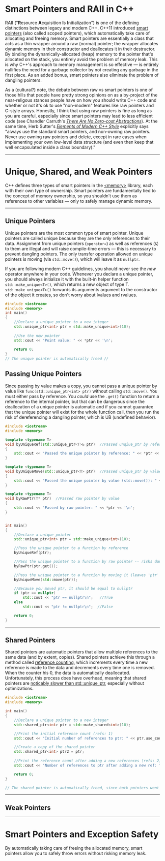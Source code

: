 # Smart Pointers and RAII in C++
RAII ("**R**esource **A**cquisition **I**s **I**nitialization") is one of the defining distinctions between legacy and modern C++. C++11 introduced [smart pointers](https://github.com/EthanC2/Notes-and-Writeups/blob/main/C%2B%2B/Memory%20Management/Smart%20Pointers%20and%20RAII.md) (also called scoped pointers), which automatically take care of allocating and freeing memory.
Smart pointers are essentially a class that acts as a thin wrapper around a raw (normal) pointer; the wrapper allocates dynamic memory in their constructor and deallocates it in
their destructor. By binding the dynamically-allocated (heap) memory to the pointer that's allocated on the stack, you entirely avoid the problem of memory leak. This is why C++'s approach to memory management is so effective — is entirely nullifies the need for a garbage collector by not creating any garbage in the first place. As an added bonus, smart pointers also eliminate the problem of dangling pointers.

As a (cultural?) note, the debate between raw vs smart pointers is one of those hills that people have pretty strong opinions on as a by-project of the near-religous stances people have on how you should write C++ code and whether or not it's ok to use "non-modern" features like raw pointers and C-style arrays. Honestly, I think that using raw pointers is fine as long as you are careful, especially since smart pointers may lead to less efficient code (see Chandler Carruth's [_There Are No Zero-cost Abstractions_](https://www.youtube.com/watch?v=rHIkrotSwcc)). At the same time, Herb Sutter's [_Elements of Modern C++ Style_](https://herbsutter.com/elements-of-modern-c-style/) explicitly says "always use the standard smart pointers, and non-owning raw pointers. Never use owning raw pointers and delete, except in rare cases when 
implementing your own low-level data structure (and even then keep that well encapsulated inside a class boundary)."

---

# Unique, Shared, and Weak Pointers
C++ defines three types of smart pointers in the [\<memory\>](https://en.cppreference.com/w/cpp/header/memory) library, each with their own type of ownership.
Smart pointers are fundamentally tied to the concept of memory ownership, so you shouldn't use them as references to other variables — only to safely manage dynamic memory.

---

## Unique Pointers
Unique pointers are the most common type of smart pointer. Unique pointers are called unique because they are the _only_ references to their data. Assignment from
unique pointers (`operator=`) as well as references (`&`) to them are illegal and will raise compile-time errors — this is necessary to prevent dangling pointers. 
The only transfer operation allowed on unique pointers is moving (via `std::move()`), which will leave it as `nullptr`.

If you are following modern C++ guidelines, you should never see the _new_ operator anywhere in your code. Whenever you declare a unique pointer, you should
always initialize it with the built-in helper function `std::make_unique<T>()`, which returns a new object of type T. `std::make_unique<T>()` forwards its arguments
argument to the constructor of the object it creates, so don't worry about lvalues and rvalues.

```C++
#include <iostream>
#include <memory>
int main()
{
    //Declare a unique pointer to a new integer
    std::unique_ptr<int> ptr = std::make_unique<int>(10);
    
    //Use the new pointer
    std::cout << "Point value: " << *ptr << '\n';
    
    return 0;
} 
// The unique pointer is automatically freed //
```

## Passing Unique Pointers
Since passing by value makes a copy, you cannot pass a unique pointer by value like `func(std::unique_ptr<int> ptr)` without calling `std::move()`. You must either pass by reference. You _could_ use the `.get()` function to return a reference to the internal pointer, but that can be dangerous since the deallocation of a unique
pointer is automatic and if you cannot guarantee that the unique pointer will exist for the whole function call, then you run the risk of dereferencing a dangling pointer,
which is UB (undefined behavior).

```C++
#include <iostream>
#include <memory>

template <typename T>
void byUniqueRef(std::unique_ptr<T>& ptr)  //Passed unqiue_ptr by reference
{
    std::cout << "Passed the unique pointer by reference: " << *ptr << '\n';
}

template <typename T>
void byUniqueMove(std::unique_ptr<T> ptr)  //Passed unique_ptr by value (requires std::move()!)
{
    std::cout << "Passed the unique pointer by value (std::move()): " << *ptr << '\n';
}

template <typename T>
void byRawPtr(T* ptr)  //Passed raw pointer by value
{
    std::cout << "Passed by raw pointer: " << *ptr << '\n';
}


int main()
{
    //Declare a unique pointer
    std::unique_ptr<int> ptr = std::make_unique<int>(10);

    //Pass the unique pointer to a function by reference
    byUniqueRef(ptr);

    //Pass the unique pointer to a function by raw pointer -- risks dangling pointer! (ok, not in this context, but others)
    byRawPtr(ptr.get());

    //Pass the unique pointer to a function by moving it (leaves 'ptr' as a nullptr)
    byUniqueMove(std::move(ptr));

    //Because you moved ptr, it should be equal to nullptr
    if (ptr == nullptr)
        std::cout << "ptr == nullptr\n";   //True
    else
        std::cout << "ptr != nullptr\n";  //False

    return 0;
}
```

---

## Shared Pointers
Shared pointers are automatic pointers that allow multiple references to the same data (and by extent, copies). Shared pointers achieve this through a method
called [reference counting](https://en.wikipedia.org/wiki/Resource_acquisition_is_initialization#Reference_counting), which increments every time a new reference is
made to the data and decrements every time one is removed. When the counter his 0, the data is automatically deallocated. Unfortunately, this process does have overhead,
meaning that shared pointers are [noticably slower than std::unique_ptr](https://www.modernescpp.com/index.php/memory-and-performance-overhead-of-smart-pointer), especially
without optimizations.

```C++
#include <iostream>
#include <memory>

int main()
{
    //Declare a unique pointer to a new integer
    std::shared_ptr<int> ptr = std::make_shared<int>(10);

    //Print the initial reference count (refs: 1)
    std::cout << "Initial number of references to ptr: " << ptr.use_count() << '\n';

    //Create a copy of the shared pointer
    std::shared_ptr<int> ptr2 = ptr;
    
    //Print the reference count after adding a new references (refs: 2)
    std::cout << "Number of references to ptr after adding a new ref: " << ptr.use_count() << '\n';

    return 0;
}

// The shared pointer is automatically freed, since both pointers went out of scope //
```

---

## Weak Pointers

---

# Smart Pointers and Exception Safety
By automatically taking care of freeing the allocated memory, smart pointers allow you to safely throw errors without risking memory leak.
